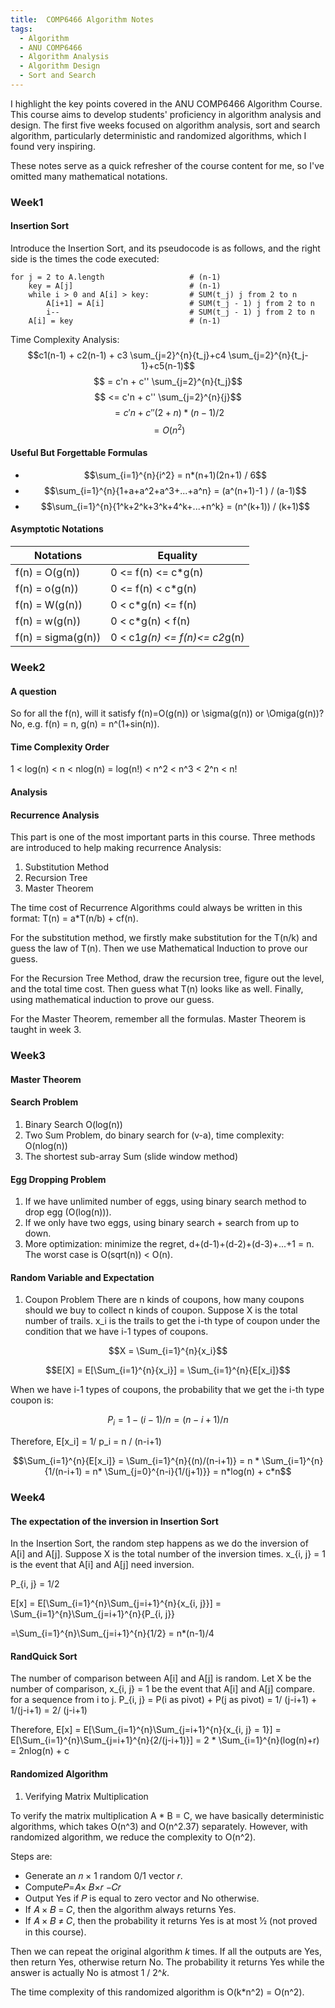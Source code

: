 ```yaml
---
title:  COMP6466 Algorithm Notes
tags:
  - Algorithm
  - ANU COMP6466
  - Algorithm Analysis
  - Algorithm Design
  - Sort and Search
---
```


I highlight the key points covered in the ANU COMP6466 Algorithm Course. 
This course aims to develop students' proficiency in algorithm analysis and design. 
The first five weeks focused on algorithm analysis, sort and search algorithm, particularly deterministic and randomized algorithms, which I found very inspiring. 

<!--more-->

These notes serve as a quick refresher of the course content for me, so I've omitted many mathematical notations.

### Week1

#### Insertion Sort
Introduce the Insertion Sort, and its pseudocode is as follows, and the right side is the times the code executed: 
```
for j = 2 to A.length                   # (n-1)
    key = A[j]                          # (n-1)
    while i > 0 and A[i] > key:         # SUM(t_j) j from 2 to n
        A[i+1] = A[i]                   # SUM(t_j - 1) j from 2 to n
        i--                             # SUM(t_j - 1) j from 2 to n
    A[i] = key                          # (n-1)
```

Time Complexity Analysis:
$$c1(n-1) + c2(n-1) + c3 \sum_{j=2}^{n}{t_j}+c4 \sum_{j=2}^{n}{t_j-1}+c5(n-1)$$
$$ = c'n + c'' \sum_{j=2}^{n}{t_j}$$
$$ <= c'n + c'' \sum_{j=2}^{n}{j}$$
$$ = c'n + c'' (2+n) * (n-1) / 2$$
$$ = O(n^2)$$


#### Useful But Forgettable Formulas
- $$\sum_{i=1}^{n}{i^2} = n*(n+1)(2n+1) / 6$$
- $$\sum_{i=1}^{n}{1+a+a^2+a^3+...+a^n} = (a^(n+1)-1 ) / (a-1)$$
- $$\sum_{i=1}^{n}{1^k+2^k+3^k+4^k+...+n^k} = (n^(k+1)) / (k+1)$$

#### Asymptotic Notations

| Notations          | Equality                             |
|--------------------|--------------------------------------|
| f(n) = O(g(n))     | 0 <= f(n) <= c*g(n)                  |
| f(n) = o(g(n))     | 0 <= f(n) < c*g(n)                   |
| f(n) =  W(g(n))    | 0 < c*g(n) <= f(n)                   |
| f(n) =  w(g(n))    | 0 < c*g(n) < f(n)                    |
| f(n) = sigma(g(n)) | 0 < c1*g(n) <= f(n)<= c2*g(n)        |

### Week2

#### A question
So for all the f(n), will it satisfy f(n)=O(g(n)) or \sigma(g(n)) or \Omiga(g(n))?
No, e.g. f(n) = n, g(n) = n^(1+sin(n)).

#### Time Complexity Order
1 < log(n) < n < nlog(n) = log(n!) < n^2 < n^3 < 2^n < n!

#### Analysis


#### Recurrence Analysis
This part is one of the most important parts in this course. Three methods are introduced to help making recurrence Analysis:
1. Substitution Method
2. Recursion Tree
3. Master Theorem

The time cost of Recurrence Algorithms could always be written in this format: T(n) = a*T(n/b) + cf(n).

For the substitution method, we firstly make substitution for the T(n/k) and guess the law of T(n). 
Then we use Mathematical Induction to prove our guess.

For the Recursion Tree Method, draw the recursion tree, figure out the level, and the total time cost. Then guess what T(n)
looks like as well. Finally, using mathematical induction to prove our guess.

For the Master Theorem, remember all the formulas. Master Theorem is taught in week 3.

### Week3
#### Master Theorem



#### Search Problem
1. Binary Search O(log(n))
2. Two Sum Problem, do binary search for (v-a), time complexity: O(nlog(n))
3. The shortest sub-array Sum (slide window method)

#### Egg Dropping Problem
1. If we have unlimited number of eggs, using binary search method to drop egg (O(log(n))).
2. If we only have two eggs, using binary search + search from up to down.
3. More optimization: minimize the regret, d+(d-1)+(d-2)+(d-3)+...+1 = n. The worst case is O(sqrt(n)) < O(n).

#### Random Variable and Expectation
1. Coupon Problem
There are n kinds of coupons, how many coupons should we buy to collect n kinds of coupon.
Suppose X is the total number of trails. x_i is the trails to get the i-th type of coupon under the condition that we have i-1 types of coupons.

$$X = \Sum_{i=1}^{n}{x_i}$$

$$E[X] = E[\Sum_{i=1}^{n}{x_i}] = \Sum_{i=1}^{n}{E[x_i]}$$

When we have i-1 types of coupons, the probability that we get the i-th type coupon is:

$$P_i = 1-(i-1)/n = (n-i+1) / n$$

Therefore, E[x_i] = 1/ p_i = n / (n-i+1)
 
$$\Sum_{i=1}^{n}{E[x_i]} = \Sum_{i=1}^{n}{(n)/(n-i+1)} = n * \Sum_{i=1}^{n}{1/(n-i+1) = n* \Sum_{j=0}^{n-i}{1/(j+1)}} = n*log(n) + c*n$$

### Week4
#### The expectation of the inversion in Insertion Sort
In the Insertion Sort, the random step happens as we do the inversion of A[i] and A[j].
Suppose X is the total number of the inversion times. x_{i, j} = 1 is the event that A[i] and A[j] need inversion.

P_{i, j} = 1/2

E[x] = E[\Sum_{i=1}^{n}\Sum_{j=i+1}^{n}{x_{i, j}}] = \Sum_{i=1}^{n}\Sum_{j=i+1}^{n}{P_{i, j}}

=\Sum_{i=1}^{n}\Sum_{j=i+1}^{n}{1/2} = n*(n-1)/4

#### RandQuick Sort

The number of comparison between A[i] and A[j] is random. Let X be the number of comparison,
x_{i, j} = 1 be the event that A[i] and A[j] compare. for a sequence from i to j.
P_{i, j} = P(i as pivot) + P(j as pivot) = 1/ (j-i+1) + 1/(j-i+1) = 2/ (j-i+1)

Therefore, E[x] = E[\Sum_{i=1}^{n}\Sum_{j=i+1}^{n}{x_{i, j} = 1}] = E[\Sum_{i=1}^{n}\Sum_{j=i+1}^{n}{2/(j-i+1)}] =  2 * \Sum_{i=1}^{n}(log(n)+r) = 2nlog(n) + c


#### Randomized Algorithm

1. Verifying Matrix Multiplication

To verify the matrix multiplication A * B = C, we have basically deterministic algorithms, which takes O(n^3) and O(n^2.37) separately.
However, with randomized algorithm, we reduce the complexity to O(n^2).

Steps are:
- Generate an 𝑛 × 1 random 0/1 vector 𝑟.
- Compute𝑃=𝐴× 𝐵×𝑟 −𝐶𝑟
- Output Yes if 𝑃 is equal to zero vector and No otherwise.
- If 𝐴 × 𝐵 = 𝐶, then the algorithm always returns Yes.
- If 𝐴 × 𝐵 ≠ 𝐶, then the probability it returns Yes is at most 1⁄2 (not proved in this course).

Then we can repeat the original algorithm _k_ times. If all the outputs are Yes, then return Yes, otherwise return No.
The probability it returns Yes while the answer is actually No is atmost 1 / 2^_k_.

The time complexity of this randomized algorithm is O(k*n^2) = O(n^2).


